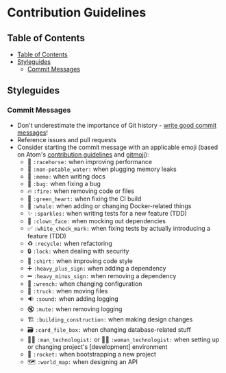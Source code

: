 Contribution Guidelines
=======================

Table of Contents
-----------------

* [Table of Contents](#table-of-contents)
* [Styleguides](#styleguides)
  - [Commit Messages](#commit-messages)

Styleguides
-----------

### Commit Messages

* Don't underestimate the importance of Git history - [write good commit messages](https://github.com/erlang/otp/wiki/writing-good-commit-messages)!
* Reference issues and pull requests
* Consider starting the commit message with an applicable emoji (based on Atom's [contribution guidelines](https://github.com/atom/atom/blob/master/CONTRIBUTING.md#git-commit-messages) and [gitmoji](https://gitmoji.carloscuesta.me/)):
    - :racehorse: `:racehorse:` when improving performance
    - :non-potable_water: `:non-potable_water:` when plugging memory leaks
    - :memo: `:memo:` when writing docs
    - :bug: `:bug:` when fixing a bug
    - :fire: `:fire:` when removing code or files
    - :green_heart: `:green_heart:` when fixing the CI build
    - :whale: `:whale:` when adding or changing Docker-related things
    - :sparkles: `:sparkles:` when writing tests for a new feature (TDD)
    - :clown_face: `:clown_face:` when mocking out dependencies
    - :white_check_mark: `:white_check_mark:` when fixing tests by actually introducing a feature (TDD)
    - :recycle: `:recycle:` when refactoring
    - :lock: `:lock:` when dealing with security
    - :shirt: `:shirt:` when improving code style
    - :heavy_plus_sign: `:heavy_plus_sign:` when adding a dependency
    - :heavy_minus_sign: `:heavy_minus_sign:` when removing a dependency
    - :wrench: `:wrench:` when changing configuration
    - :truck: `:truck:` when moving files
    - :sound: `:sound:` when adding logging
    - :mute: `:mute:` when removing logging
    - :building_construction: `:building_construction:` when making design changes
    - :card_file_box: `:card_file_box:` when changing database-related stuff
    - :man_technologist: `:man_technologist:` or :woman_technologist: `:woman_technologist:` when setting up or changing project's [development] environment
    - :rocket: `:rocket:` when bootstrapping a new project
    - :world_map: `:world_map:` when designing an API
